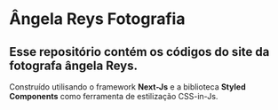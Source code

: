 # Ângela Reys Fotografia

## Esse repositório contém os códigos do site da fotografa ângela Reys.

Construído utilisando o framework <b>Next-Js</b> e a biblioteca <b>Styled Components</b> como ferramenta de estilização CSS-in-Js.
